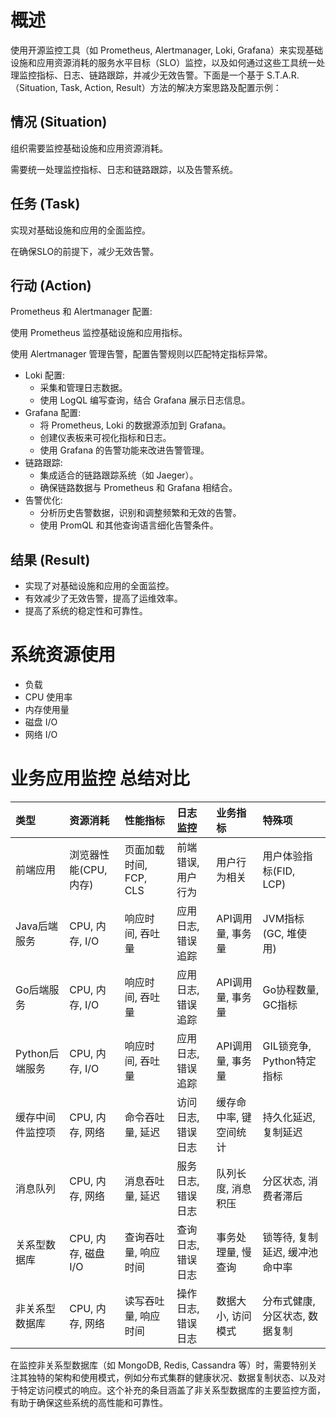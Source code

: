 # 概述

使用开源监控工具（如 Prometheus, Alertmanager, Loki, Grafana）来实现基础设施和应用资源消耗的服务水平目标（SLO）监控，以及如何通过这些工具统一处理监控指标、日志、链路跟踪，并减少无效告警。下面是一个基于 S.T.A.R.（Situation, Task, Action, Result）方法的解决方案思路及配置示例：

## 情况 (Situation)

组织需要监控基础设施和应用资源消耗。

需要统一处理监控指标、日志和链路跟踪，以及告警系统。

## 任务 (Task)

实现对基础设施和应用的全面监控。

在确保SLO的前提下，减少无效告警。

## 行动 (Action)

Prometheus 和 Alertmanager 配置:

使用 Prometheus 监控基础设施和应用指标。

使用 Alertmanager 管理告警，配置告警规则以匹配特定指标异常。

- Loki 配置:
    - 采集和管理日志数据。
    - 使用 LogQL 编写查询，结合 Grafana 展示日志信息。
- Grafana 配置:
    - 将 Prometheus, Loki 的数据源添加到 Grafana。
    - 创建仪表板来可视化指标和日志。
    - 使用 Grafana 的告警功能来改进告警管理。
- 链路跟踪:
    - 集成适合的链路跟踪系统（如 Jaeger）。
    - 确保链路数据与 Prometheus 和 Grafana 相结合。
- 告警优化:
    - 分析历史告警数据，识别和调整频繁和无效的告警。
    - 使用 PromQL 和其他查询语言细化告警条件。

## 结果 (Result)

- 实现了对基础设施和应用的全面监控。
- 有效减少了无效告警，提高了运维效率。
- 提高了系统的稳定性和可靠性。

# 系统资源使用

- 负载
- CPU 使用率
- 内存使用量
- 磁盘 I/O
- 网络 I/O

# 业务应用监控 总结对比

| 类型               | 资源消耗         | 性能指标       | 日志监控 | 业务指标 | 特殊项                         |
|:----|:----|:----|:----|:----|:----|
| 前端应用           | 浏览器性能(CPU, 内存) | 页面加载时间, FCP, CLS | 前端错误, 用户行为 | 用户行为相关 | 用户体验指标(FID, LCP)         |
| Java后端服务       | CPU, 内存, I/O    | 响应时间, 吞吐量 | 应用日志, 错误追踪 | API调用量, 事务量 | JVM指标(GC, 堆使用)           |
| Go后端服务         | CPU, 内存, I/O    | 响应时间, 吞吐量 | 应用日志, 错误追踪 | API调用量, 事务量 | Go协程数量, GC指标            |
| Python后端服务     | CPU, 内存, I/O    | 响应时间, 吞吐量 | 应用日志, 错误追踪 | API调用量, 事务量 | GIL锁竞争, Python特定指标    |
| 缓存中间件监控项   | CPU, 内存, 网络   | 命令吞吐量, 延迟 | 访问日志, 错误日志 | 缓存命中率, 键空间统计 | 持久化延迟, 复制延迟           |
| 消息队列           | CPU, 内存, 网络   | 消息吞吐量, 延迟 | 服务日志, 错误日志 | 队列长度, 消息积压 | 分区状态, 消费者滞后           |
| 关系型数据库       | CPU, 内存, 磁盘 I/O | 查询吞吐量, 响应时间 | 查询日志, 错误日志 | 事务处理量, 慢查询 | 锁等待, 复制延迟, 缓冲池命中率 |
| 非关系型数据库     | CPU, 内存, 网络   | 读写吞吐量, 响应时间 | 操作日志, 错误日志 | 数据大小, 访问模式 | 分布式健康, 分区状态, 数据复制   |


在监控非关系型数据库（如 MongoDB, Redis, Cassandra 等）时，需要特别关注其独特的架构和使用模式，例如分布式集群的健康状况、数据复制状态、以及对于特定访问模式的响应。这个补充的条目涵盖了非关系型数据库的主要监控方面，有助于确保这些系统的高性能和可靠性。
